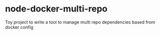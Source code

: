 # node-docker-multi-repo
Toy project to write a tool to manage multi repo dependencies based from docker config
